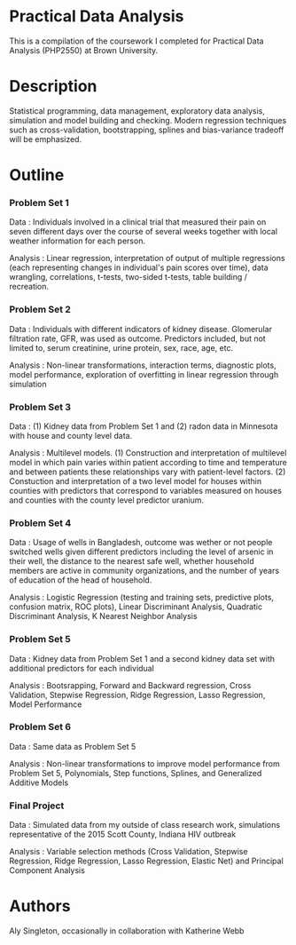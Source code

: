 # Practical Data Analysis

This is a compilation of the coursework I completed for Practical Data Analysis (PHP2550) at Brown University.

# Description

Statistical programming, data management, exploratory data analysis, simulation and model building and checking. Modern regression techniques such as cross-validation, bootstrapping, splines and bias-variance tradeoff will be emphasized.

# Outline

### Problem Set 1

Data : Individuals involved in a clinical trial that measured their pain on seven different days over the course of several weeks together with local weather information for each person. 

Analysis : Linear regression, interpretation of output of multiple regressions (each representing changes in individual's pain scores over time), data wrangling, correlations, t-tests, two-sided t-tests, table building / recreation.

### Problem Set 2

Data : Individuals with different indicators of kidney disease. Glomerular filtration rate, GFR, was used as outcome. Predictors included, but not limited to, serum creatinine, urine protein, sex, race, age, etc.

Analysis : Non-linear transformations, interaction terms, diagnostic plots, model performance, exploration of overfitting in linear regression through simulation

### Problem Set 3

Data : (1) Kidney data from Problem Set 1 and (2) radon data in Minnesota with house and county level data.

Analysis : Multilevel models. (1) Construction and interpretation of multilevel model in which pain varies within patient according to time and temperature and between patients these relationships vary with patient-level factors. (2) Constuction and interpretation of a two level model for houses within counties with predictors that correspond to variables measured on houses and counties with the county level predictor uranium.

### Problem Set 4

Data : Usage of wells in Bangladesh, outcome was wether or not people switched wells given different predictors including the level of arsenic in their well, the distance to the nearest safe well, whether household members are active in community organizations, and the number of years of education of the head of household.

Analysis : Logistic Regression (testing and training sets, predictive plots, confusion matrix, ROC plots), Linear Discriminant Analysis, Quadratic Discriminant Analysis, K Nearest Neighbor Analysis

### Problem Set 5

Data : Kidney data from Problem Set 1 and a second kidney data set with additional predictors for each individual

Analysis : Bootsrapping, Forward and Backward regression, Cross Validation, Stepwise Regression, Ridge Regression, Lasso Regression, Model Performance

### Problem Set 6

Data : Same data as Problem Set 5

Analysis : Non-linear transformations to improve model performance from Problem Set 5, Polynomials, Step functions, Splines, and Generalized Additive Models

### Final Project

Data : Simulated data from my outside of class research work, simulations representative of the 2015 Scott County, Indiana HIV outbreak

Analysis : Variable selection methods (Cross Validation, Stepwise Regression, Ridge Regression, Lasso Regression, Elastic Net) and Principal Component Analysis

# Authors

Aly Singleton, occasionally in collaboration with Katherine Webb
